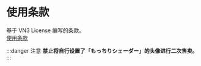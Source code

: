 
# 使用条款

基于 VN3 License 编写的条款。  
[使用条款](https://drive.google.com/drive/folders/1i4kSwxNIfkRUEcDMTe0eDM9wprA97sXF?usp=sharing)

:::danger 注意
**禁止将自行设置了「もっちりシェーダー」的头像进行二次售卖。**
:::

